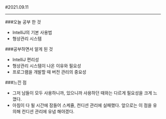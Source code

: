 #2021.09.11
- - -
###오늘 공부 한 것   
+ IntelliJ의 기본 사용법
+ 형상관리 시스템   

###공부하면서 알게 된 것   
+ IntelliJ 편리성
+ 형상관리 시스템이 나온 이유와 필요성
+ 프로그램을 개발할 때 버전 관리의 중요성   

###느낀 점   
+ 그저 남들이 모두 사용하니까, 있으니까 사용하던 때와는 다르게 필요성을 크게 느꼈다.
+ 아침이 다 될 시간에 잠들어 스케쥴, 컨디션 관리에 실패했다. 앞으로는 이 점을 유의해 컨디션 관리에 유념 해야겠다.